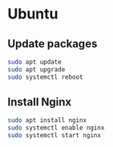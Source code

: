 # Ubuntu

## Update packages

```sh
sudo apt update
sudo apt upgrade
sudo systemctl reboot
```

## Install Nginx

```sh
sudo apt install nginx
sudo systemctl enable nginx
sudo systemctl start nginx
```
